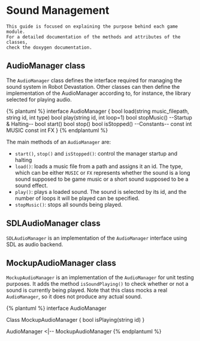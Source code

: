 # Sound Management

```
This guide is focused on explaining the purpose behind each game module. 
For a detailed documentation of the methods and attributes of the classes, 
check the doxygen documentation.  
```

## AudioManager class

The `AudioManager` class defines the interface required for managing the sound system in Robot Devastation. Other classes can then define the implementation of the AudioManager according to, for instance, the library selected for playing audio.

{% plantuml %}
interface AudioManager {
    bool load(string music_filepath, string id, int type)
    bool play(string id, int loop=1)
    bool stopMusic()
    --Startup & Halting--
    bool start()
    bool stop()
    bool isStopped()
    --Constants--
    const int MUSIC
    const int FX
}
{% endplantuml %}

The main methods of an `AudioManager` are: 
* `start()`, `stop()` and `isStopped()`: control the manager startup and halting
* `load()`: loads a music file from a path and assigns it an id. The type, which can be either `MUSIC` or `FX` represents whether the sound is a long sound supposed to be game music or a short sound supposed to be a sound effect.
* `play()`: plays a loaded sound. The sound is selected by its id, and the number of loops it will be played can be specified.
* `stopMusic()`: stops all sounds being played.

## SDLAudioManager class
`SDLAudioManager` is an implementation of the `AudioManager` interface using SDL as audio backend. 

## MockupAudioManager class
`MockupAudioManager` is an implementation of the `AudioManager` for unit testing purposes. It adds the method `isSoundPlaying()` to check whether or not a sound is currently being played. Note that this class mocks a real `AudioManager`, so it does not produce any actual sound.

{% plantuml %}
interface AudioManager 

Class MockupAudioManager {
 bool isPlaying(string id)
}

AudioManager <|-- MockupAudioManager
{% endplantuml %}

